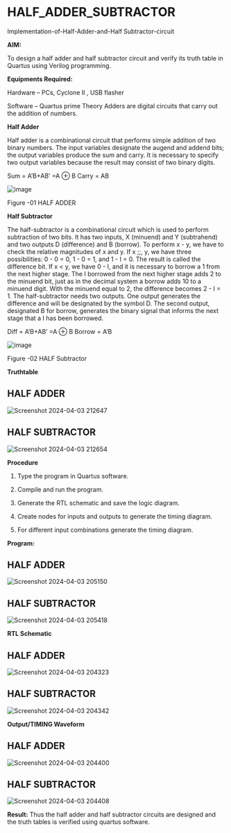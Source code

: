 # HALF_ADDER_SUBTRACTOR

Implementation-of-Half-Adder-and-Half Subtractor-circuit

**AIM:**

To design a half adder and half subtractor circuit and verify its truth table in Quartus using Verilog programming.

**Equipments Required:**

Hardware – PCs, Cyclone II , USB flasher 

Software – Quartus prime Theory Adders are digital circuits that carry out the addition of numbers.

**Half Adder**

Half adder is a combinational circuit that performs simple addition of two binary numbers. The input variables designate the augend and addend bits; the output variables produce the sum and carry. It is necessary to specify two output variables because the result may consist of two binary digits.

Sum = A’B+AB’ =A ⊕ B Carry = AB

![image](https://github.com/naavaneetha/HALF_ADDER_SUBTRACTOR/assets/154305477/bd4a0b2c-cdbc-4184-ab08-81578f121e1f)

Figure -01 HALF ADDER

**Half Subtractor**

The half-subtractor is a combinational circuit which is used to perform subtraction of two bits. It has two inputs, X (minuend) and Y (subtrahend) and two outputs D (difference) and B (borrow). To perform x - y, we have to check the relative magnitudes of x and y. If x ;;, y, we have three possibilities: 0 - 0 = 0, 1 - 0 = 1, and 1 - I = 0. The result is called the difference bit. If x < y, we have 0 - I, and it is necessary to borrow a 1 from the next higher stage. The I borrowed from the next higher stage adds 2 to the minuend bit, just as in the decimal system a borrow adds 10 to a minuend digit. With the minuend equal to 2, the difference becomes 2 - I = 1. The half-subtractor needs two outputs. One output generates the difference and will be designated by the symbol D. The second output, designated B for borrow, generates the binary signal that informs the next stage that a I has been borrowed. 

Diff = A’B+AB’ =A ⊕ B
Borrow = A’B

 ![image](https://github.com/naavaneetha/HALF_ADDER_SUBTRACTOR/assets/154305477/d76b099c-513f-4e7c-843a-e2fd028a531a)

Figure -02 HALF Subtractor

**Truthtable**
## HALF ADDER
![Screenshot 2024-04-03 212647](https://github.com/sravanipopuri2006/HALF_ADDER_SUBTRACTOR/assets/139778301/01625e9c-cf63-41eb-91e2-5aee804dc3d3)


## HALF SUBTRACTOR
![Screenshot 2024-04-03 212654](https://github.com/sravanipopuri2006/HALF_ADDER_SUBTRACTOR/assets/139778301/d19bdfdf-e4b3-48b8-b108-422411b2ca71)



**Procedure**

1.	Type the program in Quartus software.

2.	Compile and run the program.

3.	Generate the RTL schematic and save the logic diagram.

4.	Create nodes for inputs and outputs to generate the timing diagram.

5.	For different input combinations generate the timing diagram.


**Program:**
## HALF ADDER
![Screenshot 2024-04-03 205150](https://github.com/sravanipopuri2006/HALF_ADDER_SUBTRACTOR/assets/139778301/67bc7962-36cb-4ca9-b9e4-00db7832aa86)
## HALF SUBTRACTOR
![Screenshot 2024-04-03 205418](https://github.com/sravanipopuri2006/HALF_ADDER_SUBTRACTOR/assets/139778301/bd67c92d-d4d7-449e-a41a-6c04a36f9ce1)





**RTL Schematic**
## HALF ADDER
![Screenshot 2024-04-03 204323](https://github.com/sravanipopuri2006/HALF_ADDER_SUBTRACTOR/assets/139778301/9b3818f0-4725-49b7-9cd4-af93faea404d)


## HALF SUBTRACTOR
![Screenshot 2024-04-03 204342](https://github.com/sravanipopuri2006/HALF_ADDER_SUBTRACTOR/assets/139778301/69806053-6fce-4b6a-9469-93ae36011306)


**Output/TIMING Waveform**
## HALF ADDER
![Screenshot 2024-04-03 204400](https://github.com/sravanipopuri2006/HALF_ADDER_SUBTRACTOR/assets/139778301/7b1aff92-1728-4964-afa1-a44047ae1f07)

## HALF SUBTRACTOR
![Screenshot 2024-04-03 204408](https://github.com/sravanipopuri2006/HALF_ADDER_SUBTRACTOR/assets/139778301/f63ee374-7d21-4547-90ac-d9999b8f87a4)


**Result:**
Thus the half adder and half subtractor circuits are designed and the truth tables is verified using quartus software.
